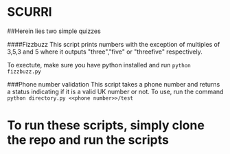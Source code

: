 # SCURRI
##Herein lies two simple quizzes

####Fizzbuzz
This script prints numbers with the exception of multiples of 3,5,3 and 5 where it outputs "three","five" or "threefive" respectively.

To exectute, make sure you have python installed and run `python fizzbuzz.py`

###Phone number validation
This script takes a phone number and returns a status indicating if it is a valid UK number or not. To use, run the command `python directory.py <<phone number>>/test`

To run these scripts, simply clone the repo and run the scripts
=======
